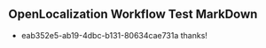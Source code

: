 ## OpenLocalization Workflow Test MarkDown
* eab352e5-ab19-4dbc-b131-80634cae731a thanks!

<!--HONumber=Aug16_HO4-->


